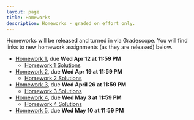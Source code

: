 ```yaml
---
layout: page
title: Homeworks
description: Homeworks - graded on effort only.
---
```


Homeworks will be released and turned in via Gradescope.  You will find links to new homework assignments (as they are released) below.

- [Homework 1](https://www.gradescope.com/courses/529662/assignments/2801558), due **Wed Apr 12 at 11:59 PM**
  - [Homework 1 Solutions](https://drive.google.com/file/d/1UX8CIZpQxB-bTdzQZ1z9pZ9vJ6k5DvR8/view?usp=sharing)
- [Homework 2](https://www.gradescope.com/courses/529662/assignments/2818872), due **Wed Apr 19 at 11:59 PM**
  - [Homework 2 Solutions](https://drive.google.com/file/d/1UPfh_crB4VVvEWzFBHbgkNDXBWkgAya2/view?usp=sharing)
- [Homework 3](https://www.gradescope.com/courses/529662/assignments/2837211), due **Wed April 26 at 11:59 PM**
  - [Homework 3 Solutions](https://drive.google.com/file/d/1D6RyNLIjdjt8cAbefQhih5b26H1eRqHb/view?usp=sharing)
- [Homework 4](https://www.gradescope.com/courses/529662/assignments/2853324), due **Wed May 3 at 11:59 PM**
  - [Homework 4 Solutions](https://drive.google.com/file/d/1OmyPc4XC8hGuu5stZDy38WArHTErcez8/view?usp=sharing)
- [Homework 5](https://www.gradescope.com/courses/529662/assignments/2871779), due **Wed May 10 at 11:59 PM**
